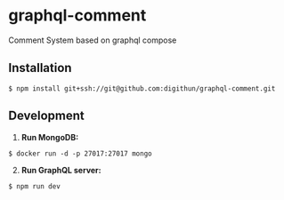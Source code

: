 # graphql-comment

Comment System based on graphql compose

## Installation

  ```
  $ npm install git+ssh://git@github.com:digithun/graphql-comment.git
  ```

## Development
1. **Run MongoDB:**

  ```
  $ docker run -d -p 27017:27017 mongo
  ```
2. **Run GraphQL server:**

  ```
  $ npm run dev
  ```
